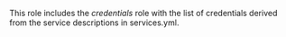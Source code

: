 This role includes the *credentials* role with the list of credentials
derived from the service descriptions in services.yml.
